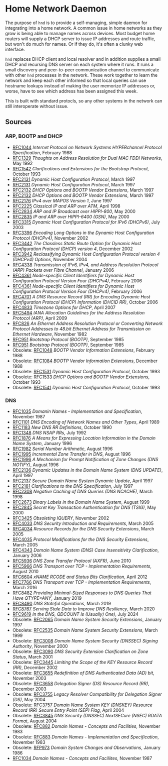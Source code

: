 # Home Network Daemon

The purpose of `hnd` is to provide a self-managing, simple daemon for
integrating into a home network. A common issue in home networks as they grow is
being able to manage names across devices. Most budget home routers will supply
a DHCP server to issue IP addresses and route traffic, but won't do much for
names. Or if they do, it's often a clunky web interface.

`hnd` replaces DHCP client and local resolver and in addition supplies a small
DHCP and recursing DNS server on each system where it runs. It runs a small
discovery and peer-to-peer communication channel to communicate with other `hnd`
processes in the network. These work together to learn the network and keep each
other informed so that local queries can use hostname lookups instead of making
the user memorize IP addresses or, worse, have to see which address has been
assigned this week.

This is built with standard protocls, so any other systems in the network can
still interoperate without issue.

## Sources

### ARP, BOOTP and DHCP

- [RFC1044](https://www.rfc-editor.org/rfc/rfc1044) _Internet Protocol on Network Systems HYPERchannel Protocol Specification_, February 1988
- [RFC1329](https://www.rfc-editor.org/rfc/rfc1329) _Thoughts on Address Resolution for Dual MAC FDDI Networks_, May 1992
- [RFC1542](http://www.rfc-editor.org/rfc/rfc1542) _Clarifications and Extensions for the Bootstrap Protocol_, October 1993
- [RFC2131](https://www.rfc-editor.org/rfc/rfc2131) _Dynamic Host Configuration Protocol_, March 1997
- [RFC2131](https://www.rfc-editor.org/rfc/rfc2131) _Dynamic Host Configuration Protocol_, March 1997
- [RFC2132](http://www.rfc-editor.org/rfc/rfc2132) _DHCP Options and BOOTP Vendor Extensions_, March 1997
- [RFC2132](https://www.rfc-editor.org/rfc/rfc2132) _DHCP Options and BOOTP Vendor Extensions_, March 1997
- [RFC2176](https://www.rfc-editor.org/rfc/rfc2176) _IPv4 over MAPOS Version 1_, June 1997
- [RFC2225](https://www.rfc-editor.org/rfc/rfc2225) _Classical IP and ARP over ATM_, April 1998
- [RFC2834](https://www.rfc-editor.org/rfc/rfc2834) _ARP and IP Broadcast over HIPPI-800_, May 2000
- [RFC2835](https://www.rfc-editor.org/rfc/rfc2835) _IP and ARP over HIPPI-6400 (GSN)_, May 2000
- [RFC3315](https://www.rfc-editor.org/rfc/rfc3315) _Dynamic Host Configuration Protocol for IPv6 (DHCPv6)_, July 2003
- [RFC3396](https://www.rfc-editor.org/rfc/rfc3396) _Encoding Long Options in the Dynamic Host Configuration Protocol (DHCPv4)_, November 2002
- [RFC3442](https://www.rfc-editor.org/rfc/rfc3442) _The Classless Static Route Option for Dynamic Host Configuration Protocol (DHCP) version 4_, December 2002
- [RFC3942](https://www.rfc-editor.org/rfc/rfc3942) _Reclassifying Dynamic Host Configuration Protocol version 4 (DHCPv4) Options_, November 2004
- [RFC4338](https://www.rfc-editor.org/rfc/rfc4338) _Transmission of IPv6, IPv4, and Address Resolution Protocol (ARP) Packets over Fibre Channel_, January 2006
- [RFC4361](https://www.rfc-editor.org/rfc/rfc4361) _Node-specific Client Identifiers for Dynamic Host Configuration Protocol Version Four (DHCPv4)_, February 2006
- [RFC4361](https://www.rfc-editor.org/rfc/rfc4361) _Node-specific Client Identifiers for Dynamic Host Configuration Protocol Version Four (DHCPv4)_, February 2006
- [RFC4701](https://www.rfc-editor.org/rfc/rfc4701) _A DNS Resource Record (RR) for Encoding Dynamic Host Configuration Protocol (DHCP) Information (DHCID RR)_, October 2006
- [RFC4833](https://www.rfc-editor.org/rfc/rfc4833) _Timezone Options for DHCP_, April 2007
- [RFC5494](https://www.rfc-editor.org/rfc/rfc5494) _IANA Allocation Guidelines for the Address Resolution Protocol (ARP)_, April 2009
- [RFC826](https://www.rfc-editor.org/rfc/rfc826) _An Ethernet Address Resolution Protocol or Converting Network Protocol Addresses to 48.bit Ethernet Address for Transmission on Ethernet Hardware_, November 1982
- [RFC951](http://www.rfc-editor.org/rfc/rfc951) _Bootstrap Protocol (BOOTP)_, September 1985
- [RFC951](https://www.rfc-editor.org/rfc/rfc951) _Bootstrap Protocol (BOOTP)_, September 1985
- Obsolete: [RFC1048](https://www.rfc-editor.org/rfc/rfc1048) _BOOTP Vendor Information Extensions_, February 1988
- Obsolete: [RFC1084](https://www.rfc-editor.org/rfc/rfc1084) _BOOTP Vendor Information Extensions_, December 1988
- Obsolete: [RFC1531](https://www.rfc-editor.org/rfc/rfc1531) _Dynamic Host Configuration Protocol_, October 1993
- Obsolete: [RFC1533](https://www.rfc-editor.org/rfc/rfc1533) _DHCP Options and BOOTP Vendor Extensions_, October 1993
- Obsolete: [RFC1541](https://www.rfc-editor.org/rfc/rfc1541) _Dynamic Host Configuration Protocol_, October 1993

### DNS

- [RFC1035](https://www.rfc-editor.org/rfc/rfc1035) _Domanin Names - Implementation and Specification_, November 1987
- [RFC1101](https://www.rfc-editor.org/rfc/rfc1101) _DNS Encoding of Network Names and Other Types_, April 1989
- [RFC1183](https://www.rfc-editor.org/rfc/rfc1183) _New DNS RR Definitions_, October 1990
- [RFC1348](https://www.rfc-editor.org/rfc/rfc1348) _DNS NSAP RRs_, July 1992
- [RFC1876](https://www.rfc-editor.org/rfc/rfc1876) _A Means for Expressing Location Information in the Domain Name System_, January 1996
- [RFC1982](https://www.rfc-editor.org/rfc/rfc1982) _Serial Number Arithmetic_, August 1996
- [RFC1995](https://www.rfc-editor.org/rfc/rfc1995) _Incremental Zone Transfer in DNS_, August 1996
- [RFC1996](https://www.rfc-editor.org/rfc/rfc1996) _A Mechanism for Prompt Notification of Zone Changes (DNS NOTIFY)_, August 1996
- [RFC2136](https://www.rfc-editor.org/rfc/rfc2136) _Dynamic Updates in the Domain Name System (DNS UPDATE)_, April 1997
- [RFC2137](https://www.rfc-editor.org/rfc/rfc2137) _Secure Domain Name System Dynamic Update_, April 1997
- [RFC2181](https://www.rfc-editor.org/rfc/rfc2181) _Clarifications to the DNS Specification_, July 1997
- [RFC2308](https://www.rfc-editor.org/rfc/rfc2308) _Negative Caching of DNS Queries (DNS NCACHE)_, March 1998
- [RFC2673](https://www.rfc-editor.org/rfc/rfc2673) _Binary Labels in the Domain Name System_, August 1999
- [RFC2845](https://www.rfc-editor.org/rfc/rfc2845) _Secret Key Transaction Authentication for DNS (TSIG)_, May 2000
- [RFC3425](https://www.rfc-editor.org/rfc/rfc3425) _Obsoleting IQUERY_, November 2002
- [RFC4033](https://www.rfc-editor.org/rfc/rfc4033) _DNS Security Introduction and Requirements_, March 2005
- [RFC4034](https://www.rfc-editor.org/rfc/rfc4034) _Resource Records for the DNS Security Extensions_, March 2005
- [RFC4035](https://www.rfc-editor.org/rfc/rfc4035) _Protocol Modifications for the DNS Security Extensions_, March 2005
- [RFC4343](https://www.rfc-editor.org/rfc/rfc4343) _Domain Name System (DNS) Case Insensitivity Clarification_, January 2006
- [RFC5936](https://www.rfc-editor.org/rfc/rfc5936) _DNS Zone Transfer Protocol (AXFR)_, June 2010
- [RFC5966](https://www.rfc-editor.org/rfc/rfc5966) _DNS Transport over TCP - Implementation Requirements_, August 2010
- [RFC6604](https://www.rfc-editor.org/rfc/rfc6604) _xNAME RCODE and Status Bits Clarification_, April 2012
- [RFC7766](https://www.rfc-editor.org/rfc/rfc7766) _DNS Transport over TCP - Implementation Requirements_, March 2016
- [RFC8482](https://www.rfc-editor.org/rfc/rfc8482) _Providing Minimal-Sized Responses to DNS Queries That Have QTYPE=ANY_, January 2019
- [RFC8490](https://www.rfc-editor.org/rfc/rfc8490) _DNS Stateful Operations_, March 2019
- [RFC8767](https://www.rfc-editor.org/rfc/rfc8767) _Serving Stale Data to Improve DNS Resiliency_, March 2020
- [RFC9619](https://www.rfc-editor.org/rfc/rfc9619) _In the DNS, QDCOUNT Is (Usually) One)_, July 2024
- Obsolete: [RFC2065](https://www.rfc-editor.org/rfc/rfc2065) _Domain Name System Security Extensions_, January 1997
- Obsolete: [RFC2535](https://www.rfc-editor.org/rfc/rfc2535) _Domain Name System Security Extensions_, March 1999
- Obsolete: [RFC3008](https://www.rfc-editor.org/rfc/rfc3008) _Domain Name System Security (DNSSEC) Signing Authority_, November 2000
- Obsolete: [RFC3090](https://www.rfc-editor.org/rfc/rfc3090) _DNS Security Extension Clarification on Zone Status_, March 2001
- Obsolete: [RFC3445](https://www.rfc-editor.org/rfc/rfc3445) _Limiting the Scope of the KEY Resource Record (RR)_, December 2002
- Obsolete: [RFC3655](https://www.rfc-editor.org/rfc/rfc3655) _Redefinition of DNS Authenticated Data (AD) bit_, November 2003
- Obsolete: [RFC3658](https://www.rfc-editor.org/rfc/rfc3658) _Delegation Signer (DS) Resource Record (RR)_, December 2003
- Obsolete: [RFC3755](https://www.rfc-editor.org/rfc/rfc3755) _Legacy Resolver Compatibility for Delegation Signer (DS)_, May 2004
- Obsolete: [RFC3757](https://www.rfc-editor.org/rfc/rfc3757) _Domain Name System KEY (DNSKEY) Resource Record (RR) Secure Entry Point (SEP) Flag_, April 2004
- Obsolete: [RFC3845](https://www.rfc-editor.org/rfc/rfc3845) _DNS Security (DNSSEC) NextSECure (NSEC) RDATA Format_, August 2004
- Obsolete: [RFC882](https://www.rfc-editor.org/rfc/rfc882) _Domain Names - Concepts and Facilities_, November 1983
- Obsolete: [RFC883](https://www.rfc-editor.org/rfc/rfc883) _Domain Names - Implementation and Specification_, November 1983
- Obsolete: [RFP973](https://www.rfc-editor.org/rfc/rfc973) _Domain System Changes and Observations_, January 1986
- [RFC1034](https://www.rfc-editor.org/rfc/rfc1034) _Domain Names - Concepts and Faciliites_, November 1987
